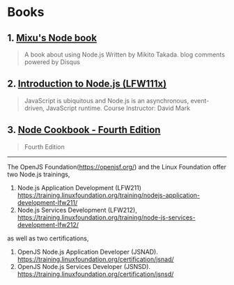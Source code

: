 # Books

## 1. [Mixu's Node book](https://book.mixu.net/node/index.html) 

> A book about using Node.js
Written by Mikito Takada.
blog comments powered by Disqus

## 2. [Introduction to Node.js (LFW111x)](https://training.linuxfoundation.org/training/introduction-to-nodejs-lfw111/)

> JavaScript is ubiquitous and Node.js is an asynchronous, event-driven, JavaScript runtime.
Course Instructor: David Mark

## 3. [Node Cookbook - Fourth Edition](https://www.packtpub.com/product/node-cookbook-fourth-edition/9781838558758)

> Fourth Edition

---

The OpenJS Foundation(https://openjsf.org/) and the Linux Foundation offer two Node.js trainings, 


1. Node.js Application Development (LFW211) https://training.linuxfoundation.org/training/nodejs-application-development-lfw211/
2. Node.js Services Development (LFW212),  https://training.linuxfoundation.org/training/node-js-services-development-lfw212/

as well as two certifications, 

1. OpenJS Node.js Application Developer (JSNAD). https://training.linuxfoundation.org/certification/jsnad/ 
2. OpenJS Node.js Services Developer (JSNSD). https://training.linuxfoundation.org/certification/jsnsd/